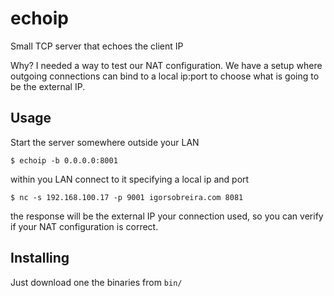 # echoip

Small TCP server that echoes the client IP

Why? I needed a way to test our NAT configuration. We have a setup where outgoing
connections can bind to a local ip:port to choose what is going to be the external IP.

## Usage

Start the server somewhere outside your LAN

    $ echoip -b 0.0.0.0:8001

within you LAN connect to it specifying a local ip and port

    $ nc -s 192.168.100.17 -p 9001 igorsobreira.com 8081

the response will be the external IP your connection used, so you can verify if
your NAT configuration is correct.

## Installing

Just download one the binaries from `bin/`
